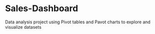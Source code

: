 # Sales-Dashboard
Data analysis project using Pivot tables and Pavot charts to explore and visualize datasets

